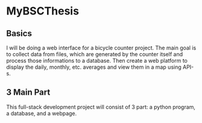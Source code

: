 # MyBSCThesis

## Basics
I will be doing a web interface for a bicycle counter project. The main goal is to collect data from files, which are generated by the counter itself and process those informations to a database. Then create a web platform to display the daily, monthly, etc. averages and view them in a map using API-s.

## 3 Main Part
This full-stack development project will consist of 3 part: a python program, a database, and a webpage.



